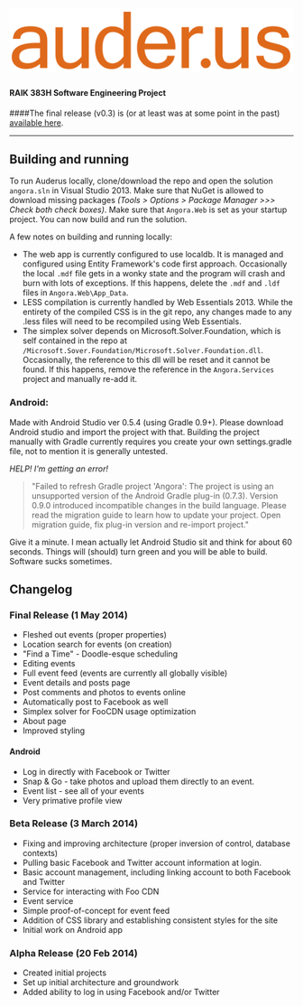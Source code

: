# ![Auderus logo](/Angora.Web/Images/AuderusLogos/LogoFull.png)

#### RAIK 383H Software Engineering Project

####The final release (v0.3) is (or at least was at some point in the past) [available here](http://seteam4.azurewebsites.net/).

---

## Building and running

To run Auderus locally, clone/download the repo and open the solution `angora.sln` in Visual Studio 2013. Make sure that NuGet is allowed to download missing packages *(Tools > Options > Package Manager >>> Check both check boxes)*. Make sure that `Angora.Web` is set as your startup project. You can now build and run the solution.

A few notes on building and running locally:
- The web app is currently configured to use localdb. It is managed and configured using Entity Framework's code first approach. Occasionally the local `.mdf` file gets in a wonky state and the program will crash and burn with lots of exceptions. If this happens, delete the `.mdf` and `.ldf` files in `Angora.Web\App_Data`.
- LESS compilation is currently handled by Web Essentials 2013. While the entirety of the compiled CSS is in the git repo, any changes made to any .less files will need to be recompiled using Web Essentials.
- The simplex solver depends on Microsoft.Solver.Foundation, which is self contained in the repo at `/Microsoft.Sover.Foundation/Microsoft.Solver.Foundation.dll`. Occasionally, the reference to this dll will be reset and it cannot be found. If this happens, remove the reference in the `Angora.Services` project and manually re-add it.

### Android:
Made with Android Studio ver 0.5.4 (using Gradle 0.9+).
Please download Android studio and import the project with that.
Building the project manually with Gradle currently requires you create your own settings.gradle file, not to mention it is generally untested.

*HELP! I'm getting an error!*

> "Failed to refresh Gradle project 'Angora': The project is using an unsupported version of the Android Gradle plug-in (0.7.3). Version 0.9.0 introduced incompatible changes in the build language. Please read the migration guide to learn how to update your project. Open migration guide, fix plug-in version and re-import project."

Give it a minute. I mean actually let Android Studio sit and think for about 60 seconds. Things will (should) turn green and you will be able to build. Software sucks sometimes.


## Changelog

### Final Release (1 May 2014)

- Fleshed out events (proper properties)
- Location search for events (on creation)
- "Find a Time" - Doodle-esque scheduling
- Editing events
- Full event feed (events are currently all globally visible)
- Event details and posts page
- Post comments and photos to events online
- Automatically post to Facebook as well
- Simplex solver for FooCDN usage optimization
- About page
- Improved styling

#### Android

- Log in directly with Facebook or Twitter
- Snap & Go - take photos and upload them directly to an event.
- Event list - see all of your events
- Very primative profile view


### Beta Release (3 March 2014)

- Fixing and improving architecture (proper inversion of control, database contexts)
- Pulling basic Facebook and Twitter account information at login.
- Basic account management, including linking account to both Facebook and Twitter
- Service for interacting with Foo CDN
- Event service
- Simple proof-of-concept for event feed
- Addition of CSS library and establishing consistent styles for the site
- Initial work on Android app

### Alpha Release (20 Feb 2014)

- Created initial projects
- Set up initial architecture and groundwork
- Added ability to log in using Facebook and/or Twitter

